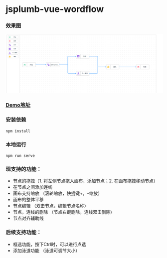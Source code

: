 # jsplumb-vue-wordflow


### 效果图

![Image text](https://github.com/Code-RoadFly/jsplumb-vue-wordFlow/blob/main/src/assets/sample.jpg)

###  [Demo地址](https://code-roadfly.github.io/jsplumb-vue-workFlow/#/)


### 安装依赖
```
npm install
```

### 本地运行
```
npm run serve
```
### 现支持的功能：

- 节点的拖拽（1. 将左侧节点拖入画布，添加节点；2. 在画布拖拽移动节点）
- 在节点之间添加连线
- 画布支持缩放 （滚轮缩放，快捷键+，-缩放）
- 画布的整体平移
- 节点编辑 （双击节点，编辑节点名称）
- 节点，连线的删除 （节点右键删除，连线双击删除)
- 节点对齐辅助线
### 后续支持功能：

- 框选功能，按下Ctrl时，可以进行点选
- 添加泳道功能 （泳道可调节大小）
